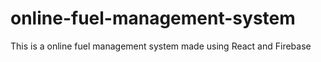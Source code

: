 # online-fuel-management-system
This is a online fuel management system made using React and Firebase
